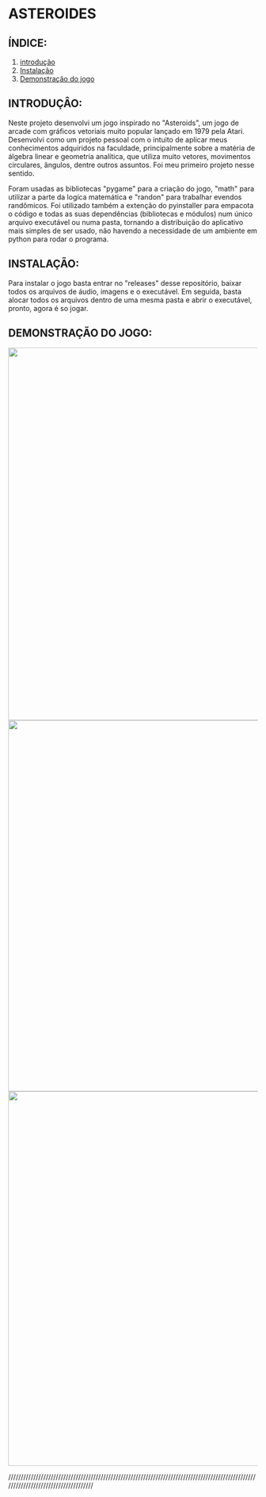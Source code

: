 # ASTEROIDES

## ÍNDICE:

1. [introdução](#INTRODUÇÃO)
2. [Instalação](#INSTALAÇÃO)
3. [Demonstração do jogo](#DEMONSTRAÇÃO-DO-JOGO)

## INTRODUÇÂO:

Neste projeto desenvolvi um jogo inspirado no "Asteroids", um jogo de arcade com gráficos vetoriais muito popular lançado em 1979 pela Atari. Desenvolvi como um projeto pessoal com o intuito de aplicar meus conhecimentos adquiridos na faculdade, principalmente sobre a matéria de álgebra linear e geometria analítica, que utiliza muito vetores, movimentos circulares, ângulos, dentre outros assuntos. Foi meu primeiro projeto nesse sentido. 

Foram usadas as bibliotecas "pygame" para a criação do jogo, "math" para utilizar a parte da logíca matemática e "randon" para trabalhar evendos randômicos. Foi utilizado também a extenção do pyinstaller para empacota o código e todas as suas dependências (bibliotecas e módulos) num único arquivo executável ou numa pasta, tornando a distribuição do aplicativo mais simples de ser usado, não havendo a necessidade de um ambiente em python para rodar o programa.

## INSTALAÇÃO:

Para instalar o jogo basta entrar no "releases" desse repositório, baixar todos os arquivos de áudio, imagens e o executável. Em seguida, basta alocar todos os arquivos dentro de uma mesma pasta e abrir o executável, pronto, agora é so jogar.

## DEMONSTRAÇÃO DO JOGO:

<div align = "center">
  <img width="1282" height="753" alt="1" src="https://github.com/user-attachments/assets/94634ee9-3637-4063-9705-2138a487cc68" />
</div> 

<div align = "center">
  <img width="1281" height="750" alt="2" src="https://github.com/user-attachments/assets/bcaa222a-bf5c-46f4-a9e3-6db9182ece30" />
</div> 

<div align = "center">
  <img width="1279" height="757" alt="3" src="https://github.com/user-attachments/assets/ca399b0c-3a90-41ab-94ff-788dcddaee01" />
</div> 


/////////////////////////////////////////////////////////////////////////////////////////////////////////////////////////////////////
